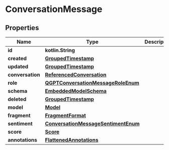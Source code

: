 
# ConversationMessage

## Properties
Name | Type | Description | Notes
------------ | ------------- | ------------- | -------------
**id** | **kotlin.String** |  | 
**created** | [**GroupedTimestamp**](GroupedTimestamp.md) |  | 
**updated** | [**GroupedTimestamp**](GroupedTimestamp.md) |  | 
**conversation** | [**ReferencedConversation**](ReferencedConversation.md) |  | 
**role** | [**QGPTConversationMessageRoleEnum**](QGPTConversationMessageRoleEnum.md) |  | 
**schema** | [**EmbeddedModelSchema**](EmbeddedModelSchema.md) |  |  [optional]
**deleted** | [**GroupedTimestamp**](GroupedTimestamp.md) |  |  [optional]
**model** | [**Model**](Model.md) |  |  [optional]
**fragment** | [**FragmentFormat**](FragmentFormat.md) |  |  [optional]
**sentiment** | [**ConversationMessageSentimentEnum**](ConversationMessageSentimentEnum.md) |  |  [optional]
**score** | [**Score**](Score.md) |  |  [optional]
**annotations** | [**FlattenedAnnotations**](FlattenedAnnotations.md) |  |  [optional]




